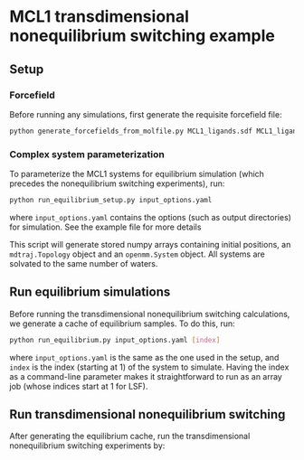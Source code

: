 # MCL1 transdimensional nonequilibrium switching example

## Setup

### Forcefield

Before running any simulations, first generate the requisite forcefield file:
```bash
python generate_forcefields_from_molfile.py MCL1_ligands.sdf MCL1_ligands.xml
```

### Complex system parameterization

To parameterize the MCL1 systems for equilibrium simulation (which precedes the nonequilibrium switching experiments),
run:
```bash
python run_equilibrium_setup.py input_options.yaml
```

where `input_options.yaml` contains the options (such as output directories) for simulation. See the example file for more details

This script will generate stored numpy arrays containing initial positions, an `mdtraj.Topology` object and an `openmm.System` object.
All systems are solvated to the same number of waters. 

## Run equilibrium simulations

Before running the transdimensional nonequilibrium switching calculations, we generate a cache of equilibrium samples.
To do this, run:
```bash
python run_equilibrium.py input_options.yaml [index]
```

where `input_options.yaml` is the same as the one used in the setup, and `index` is the index (starting at 1)
of the system to simulate. Having the index as a command-line parameter makes it straightforward to
run as an array job (whose indices start at 1 for LSF).

## Run transdimensional nonequilibrium switching

After generating the equilibrium cache, run the transdimensional nonequilibrium switching experiments by:
